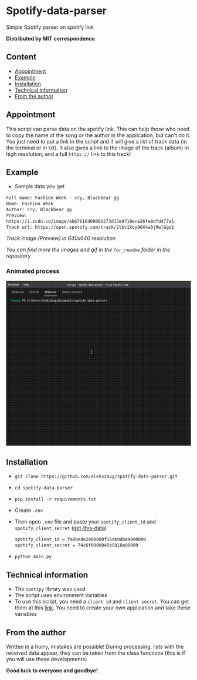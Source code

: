 # Spotify-data-parser
Simple Spotify parser on spotify link 

**Distributed by MIT correspondence**
## Content
- [Appointment](#Appointment)
- [Example](#Example)
- [Installation](#Installation)
- [Technical information](#Technical-information)
- [From the author](#From-the-author)


## Appointment
This script can parse data on the spotify link. This can help those who need to copy the name of the song or the author in the application, but can't do it. You just need to put a link in the script and it will give a list of track data (in the terminal or in txt). It also gives a link to the image of the track (album) in high resolution, and a full `https://` link to this track!

## Example
+ Sample data you get
```
Full name: Fashion Week - cry, Blackbear gg
Name: Fashion Week
Author: cry, Blackbear gg
Preview: https://i.scdn.co/image/ab67616d0000b273d33e9719ece26fe8dfd477a1
Track url: https://open.spotify.com/track/2lbv1Xcy06X4a0jRwlGgo1
```
*Track image (Preview) in 640x640 resolution*

*You can find more the images and gif in the `for_readme` folder in the repository*
### Animated process
![example](https://github.com/AleksZavg/spotify-data-parser/blob/main/for_readme/bandicam-2021-07-07-11-35-44-113.gif)

## Installation
+ `git clone https://github.com/alekszavg/spotify-data-parser.git`
+ `cd spotify-data-parser`
+ `pip install -r requirements.txt`
+ Create `.env`
+ Then open `.env` file and paste your `spotify_client_id` and `spotify_client_secret` ([get-this-data](https://developer.spotify.com/dashboard/applications))
  ```
  spotify_client_id = fa9bede2000000f15ab9d8ea000000
  spotify_client_secret = 74c6f0000045b5818a00000
  ```

+ `python main.py`


## Technical information
+ The `spotipy` library was used
+ The script uses environment variables
+ To use this script, you need a `client id` and `client secret`. You can get them at this [link](https://developer.spotify.com/dashboard/applications). You need to create your own application and take these variables

## From the author
Written in a hurry, mistakes are possible! During processing, lists with the received data appear, they can be taken from the class functions (this is if you will use these developments)

**Good luck to everyone and goodbye!**

